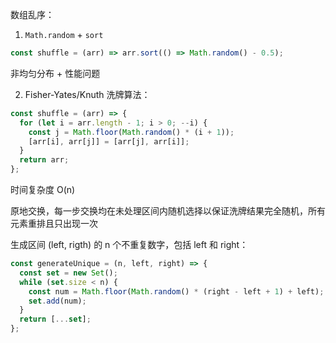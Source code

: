 数组乱序：

1. `Math.random` + `sort`

```JavaScript
const shuffle = (arr) => arr.sort(() => Math.random() - 0.5);
```

非均匀分布 + 性能问题

2. Fisher-Yates/Knuth 洗牌算法：

```js
const shuffle = (arr) => {
  for (let i = arr.length - 1; i > 0; --i) {
    const j = Math.floor(Math.random() * (i + 1));
    [arr[i], arr[j]] = [arr[j], arr[i]];
  }
  return arr;
};
```

时间复杂度 O(n)

原地交换，每一步交换均在未处理区间内随机选择以保证洗牌结果完全随机，所有元素重排且只出现一次

生成区间 (left, rigth) 的 n 个不重复数字，包括 left 和 right：

```JavaScript
const generateUnique = (n, left, right) => {
  const set = new Set();
  while (set.size < n) {
    const num = Math.floor(Math.random() * (right - left + 1) + left);
    set.add(num);
  }
  return [...set];
};
```
